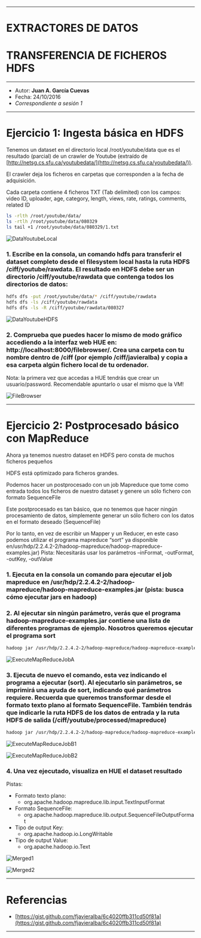 ***
# EXTRACTORES DE DATOS
# TRANSFERENCIA DE FICHEROS HDFS
***
- Autor: **Juan A. García Cuevas**
- Fecha: 24/10/2016
- _Correspondiente a sesión 1_

***
# Ejercicio 1: Ingesta básica en HDFS

Tenemos un dataset en el directorio local /root/youtube/data que es el resultado (parcial) de un crawler de Youtube (extraído de [http://netsg.cs.sfu.ca/youtubedata/](http://netsg.cs.sfu.ca/youtubedata/)).

El crawler deja los ficheros en carpetas que corresponden a la fecha de adquisición.

Cada carpeta contiene 4 ficheros TXT (Tab delimited) con los campos: video ID, uploader, age, category, length, views, rate, ratings, comments, related ID

```bash
ls -rlth /root/youtube/data/
ls -rtlh /root/youtube/data/080329
ls tail +1 /root/youtube/data/080329/1.txt
```

![DataYoutubeLocal](images/s1/DataYoutubeLocal.png)

### 1. Escribe en la consola, un comando hdfs para transferir el dataset completo desde el filesystem local hasta la ruta HDFS /ciff/youtube/rawdata. El resultado en HDFS debe ser un directorio /ciff/youtube/rawdata que contenga todos los directorios de datos:

```bash
hdfs dfs -put /root/youtube/data/* /ciff/youtube/rawdata
hdfs dfs -ls /ciff/youtube/rawdata
hdfs dfs -ls -R /ciff/youtube/rawdata/080327
```

![DataYoutubeHDFS](images/s1/DataYoutubeHDFS.png)

### 2. Comprueba que puedes hacer lo mismo de modo gráfico accediendo a la interfaz web HUE en: http://localhost:8000/filebrowser/. Crea una carpeta con tu nombre dentro de /ciff (por ejemplo /ciff/javieralba) y copia a esa carpeta algún fichero local de tu ordenador.

Nota: la primera vez que accedas a HUE tendrás que crear un usuario/password. Recomendable apuntarlo o usar el mismo que la VM!

![FileBrowser](images/s1/FileBrowser.png)


***
# Ejercicio 2: Postprocesado básico con MapReduce

Ahora ya tenemos nuestro dataset en HDFS pero consta de muchos ficheros pequeños

HDFS está optimizado para ficheros grandes.

Podemos hacer un postprocesado con un job Mapreduce que tome como entrada todos los ficheros de nuestro dataset y genere un sólo fichero con formato SequenceFile

Este postprocesado es tan básico, que no tenemos que hacer ningún procesamiento de datos, símplemente generar un sólo fichero con los datos en el formato deseado (SequenceFile)

Por lo tanto, en vez de escribir un Mapper y un Reducer, en este caso podemos utilizar el programa mapreduce “sort” ya disponible en/usr/hdp/2.2.4.2-2/hadoop-mapreduce/hadoop-mapreduce-examples.jar) Pista: Necesitarás usar los parámetros –inFormat, -outFormat, -outKey, -outValue

### 1. Ejecuta en la consola un comando para ejecutar el job mapreduce en /usr/hdp/2.2.4.2-2/hadoop-mapreduce/hadoop-mapreduce-examples.jar (pista: busca cómo ejecutar jars en hadoop)


### 2. Al ejecutar sin ningún parámetro, verás que el programa hadoop-mapreduce-examples.jar contiene una lista de diferentes programas de ejemplo. Nosotros queremos ejecutar el programa sort

```bash
hadoop jar /usr/hdp/2.2.4.2-2/hadoop-mapreduce/hadoop-mapreduce-examples.jar
```

![ExecuteMapReduceJobA](images/s1/ExecuteMapReduceJobA.png)

### 3. Ejecuta de nuevo el comando, esta vez indicando el programa a ejecutar (sort). Al ejecutarlo sin parámetros, se imprimirá una ayuda de sort, indicando qué parámetros requiere. Recuerda que queremos transformar desde el formato texto plano al formato SequenceFile. También tendrás que indicarle la ruta HDFS de los datos de entrada y la ruta HDFS de salida (/ciff/youtube/processed/mapreduce)

```bash
hadoop jar /usr/hdp/2.2.4.2-2/hadoop-mapreduce/hadoop-mapreduce-examples.jar sort -inFormat org.apache.hadoop.mapreduce.lib.input.TextInputFormat -outFormat org.apache.hadoop.mapreduce.lib.output.SequenceFileOutputFormat -outKey org.apache.hadoop.io.LongWritable -outValue org.apache.hadoop.io.Text "/ciff/youtube/rawdata/*" "/ciff/youtube/mergedData"
```

![ExecuteMapReduceJobB1](images/s1/ExecuteMapReduceJobB1.png)

![ExecuteMapReduceJobB2](images/s1/ExecuteMapReduceJobB2.png)

### 4. Una vez ejecutado, visualiza en HUE el dataset resultado

Pistas:

- Formato texto plano: 
    - org.apache.hadoop.mapreduce.lib.input.TextInputFormat
- Formato SequenceFile: 
    - org.apache.hadoop.mapreduce.lib.output.SequenceFileOutputFormat
- Tipo de output Key: 
    - org.apache.hadoop.io.LongWritable
- Tipo de output Value: 
    - org.apache.hadoop.io.Text

![Merged1](images/s1/Merged1.png)

![Merged2](images/s1/Merged2.png)

***
# Referencias
- [https://gist.github.com/fjavieralba/6c4020ffb311cd50f81a](https://gist.github.com/fjavieralba/6c4020ffb311cd50f81a)

***

